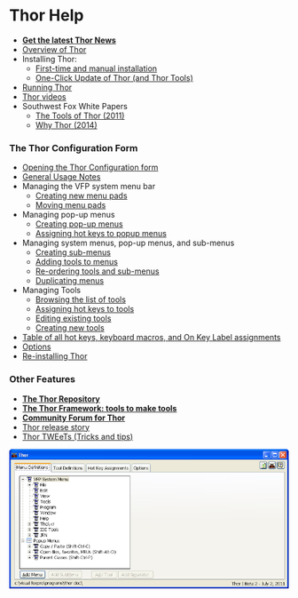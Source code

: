 Thor Help
===


*   [**Get the latest Thor News**](https://github.com/VFPX/ThorNews/blob/main/NewsItems/Archives.md)
*   [Overview of Thor](Thor_overview.md)
*   Installing Thor:
    *   [First-time and manual installation](Thor_install.md)
    *   [One-Click Update of Thor (and Thor Tools)](Thor_one-click_update.md)
*   [Running Thor](Thor_running.md)
*   [Thor videos](Thor_videos.md)
*   Southwest Fox White Papers
    *   [The Tools of Thor (2011)](2011%20Nelson_Thor.pdf) 
    *   [Why Thor (2014)](2014%20Nelson_Thor.pdf)

### **The Thor Configuration Form**

*   [Opening the Thor Configuration form](Thor_open_form.md)
*   [General Usage Notes](Thor_form_usage_notes.md)
*   Managing the VFP system menu bar
    *   [Creating new menu pads](Thor_create_menu_pad.md)
    *   [Moving menu pads](Thor_moving_menu_pads.md)
*   Managing pop-up menus
    *   [Creating pop-up menus](Thor_create_popup_menu.md)
    *   [Assigning hot keys to popup menus](Thor_assign_tool_hot_keys.md)
*   Managing system menus, pop-up menus, and sub-menus
    *   [Creating sub-menus](Thor_creating_sub-menus.md)
    *   [Adding tools to menus](Thor_Adding_tools_to_menus.md)
    *   [Re-ordering tools and sub-menus](Thor_re-ordering%20tools.md)
    *   [Duplicating menus](Thor_duplicating_menus.md)
*   Managing Tools
    *   [Browsing the list of tools](Thor_browsing_tools.md)
    *   [Assigning hot keys to tools](Thor_assign_tool_hot_keys.md)
    *   [Editing existing tools](Thor_editing_existing_tools.md)
    *   [Creating new tools](Thor_creating_new_tools.md)
*   [Table of all hot keys, keyboard macros, and On Key Label assignments](Thor_hot_key_list.md)
*   [Options](Thor_options.md)
*   [Re-installing Thor](Thor_reinstall.md)

### **Other Features**

*   [**The Thor Repository**](Thor_repository.md)
*   [**The Thor Framework: tools to make tools**](Thor_tools_making_tools.md)
*   [**Community Forum for Thor**](http://groups.google.com/group/FoxProThor)   
* [Thor release story](Thor.md)
* [Thor TWEeTs (Tricks and tips)](TWEeTs.md)
 

![](Images/Thor_help_thor_form_initial.png)